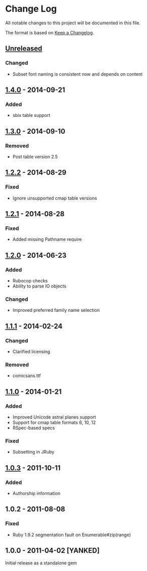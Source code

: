 # Change Log

All notable changes to this project will be documented in this file.

The format is based on [Keep a Changelog](http://keepachangelog.com/).


## [Unreleased]

### Changed

* Subset font naming is consistent now and depends on content


## [1.4.0] - 2014-09-21

### Added

* sbix table support


## [1.3.0] - 2014-09-10

### Removed

* Post table version 2.5


## [1.2.2] - 2014-08-29

### Fixed

* Ignore unsupported cmap table versions


## [1.2.1] - 2014-08-28

### Fixed

* Added missing Pathname require


## [1.2.0] - 2014-06-23

### Added

* Rubocop checks
* Ability to parse IO objects

### Changed

* Improved preferred family name selection


## [1.1.1] - 2014-02-24

### Changed

* Clarified licensing

### Removed

* comicsans.ttf


## [1.1.0] - 2014-01-21

### Added

* Improved Unicode astral planes support
* Support for cmap table formats 6, 10, 12
* RSpec-based specs

### Fixed

* Subsetting in JRuby


## [1.0.3] - 2011-10-11

### Added

* Authorship information


## 1.0.2 - 2011-08-08

### Fixed

* Ruby 1.9.2 segmentation fault on Enumerable#zip(range)


## 1.0.0 - 2011-04-02 [YANKED]

Initial release as a standalone gem



[Unreleased]: https://github.com/prawnpdf/ttfunk/compare/1.4.0...HEAD
[1.4.0]: https://github.com/prawnpdf/ttfunk/compare/1.3.0...1.4.0
[1.3.0]: https://github.com/prawnpdf/ttfunk/compare/1.2.2...1.3.0
[1.2.2]: https://github.com/prawnpdf/ttfunk/compare/1.2.1...1.2.2
[1.2.1]: https://github.com/prawnpdf/ttfunk/compare/1.2.0...1.2.1
[1.2.0]: https://github.com/prawnpdf/ttfunk/compare/1.1.1...1.2.0
[1.1.1]: https://github.com/prawnpdf/ttfunk/compare/1.1.0...1.1.1
[1.1.0]: https://github.com/prawnpdf/ttfunk/compare/1.0.3...1.1.0
[1.0.3]: https://github.com/prawnpdf/ttfunk/compare/1.0.2...1.0.3

